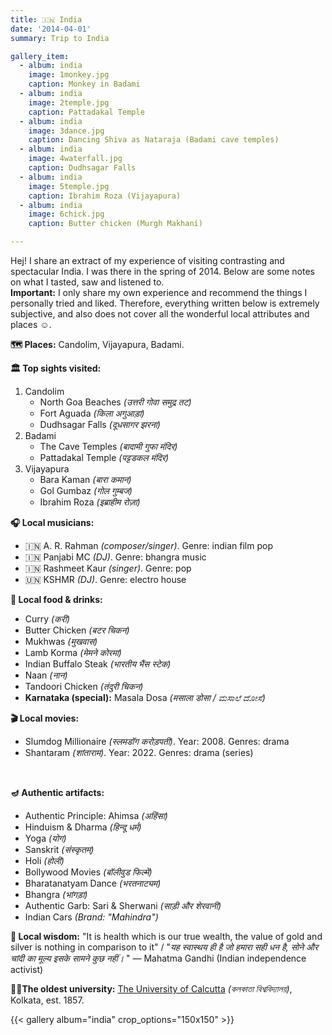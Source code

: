```yaml
---
title: 🇮🇳 India
date: '2014-04-01'
summary: Trip to India

gallery_item:
  - album: india
    image: 1monkey.jpg
    caption: Monkey in Badami
  - album: india
    image: 2temple.jpg
    caption: Pattadakal Temple
  - album: india
    image: 3dance.jpg
    caption: Dancing Shiva as Nataraja (Badami cave temples)
  - album: india
    image: 4waterfall.jpg
    caption: Dudhsagar Falls
  - album: india
    image: 5temple.jpg
    caption: Ibrahim Roza (Vijayapura)
  - album: india
    image: 6chick.jpg
    caption: Butter chicken (Murgh Makhani)

---
```

Hej! I share an extract of my experience of visiting contrasting and spectacular India. I was there in the spring of 2014. Below are some notes on what I tasted, saw and listened to.<br>
<b>Important:</b> I only share my own experience and recommend the things I personally tried and liked. Therefore, everything written below is extremely subjective, and also does not cover all the wonderful local attributes and places ☺️.

<b>🗺 Places:</b> Candolim, Vijayapura, Badami.<br>

<b>🏛 Top sights visited: </b>
1. Candolim
    - North Goa Beaches <i>(उत्तरी गोवा समुद्र तट)</i>
    - Fort Aguada <i>(किला अगुआड़ा)</i>
    - Dudhsagar Falls <i>(दूधसागर झरना)</i>
2. Badami
    - The Cave Temples <i>(बादामी गुफा मंदिर)</i>
    - Pattadakal Temple <i>(पट्टडकल मंदिर)</i>
3. Vijayapura
    - Bara Kaman <i>(बारा कमान)</i>
    - Gol Gumbaz <i>(गोल गुम्बज)</i>
    - Ibrahim Roza <i>(इब्राहीम रोज़ा)</i>


<b>🎧 Local musicians: </b>
- 🇮🇳 A. R. Rahman <i>(composer/singer)</i>. Genre: indian film pop
- 🇮🇳 Panjabi MC <i>(DJ)</i>. Genre: bhangra music
- 🇮🇳 Rashmeet Kaur <i>(singer)</i>. Genre: pop
- 🇺🇳 KSHMR <i>(DJ)</i>. Genre: electro house


<b>🥘 Local food & drinks: </b>
- Curry <i>(करी)</i>
- Butter Chicken <i>(बटर चिकन)</i>
- Mukhwas <i>(मुखवास)</i>
- Lamb Korma <i>(मेमने कोरमा)</i>
- Indian Buffalo Steak <i>(भारतीय भैंस स्टेक)</i>
- Naan <i>(नान)</i>
- Tandoori Chicken <i>(तंदुरी चिकन)</i>
- <b>Karnataka (special):</b> Masala Dosa <i>(मसाला डोसा / ಮಸಾಲೆ ದೋಸೆ)</i>


<b>🎬 Local movies:</b>
- Slumdog Millionaire <i>(स्लमडॉग करोड़पती)</i>. Year: 2008. Genres: drama
- Shantaram <i>(शांताराम)</i>. Year: 2022. Genres: drama (series)
<br>


<b>🪔 Authentic artifacts:</b>
- Authentic Principle: Ahimsa <i>(अहिंसा)</i>
- Hinduism & Dharma <i>(हिन्दू धर्म)</i>
- Yoga <i>(योग)</i>
- Sanskrit <i>(संस्कृतम्)</i>
- Holi <i>(होली)</i>
- Bollywood Movies <i>(बॉलीवुड फिल्में)</i>
- Bharatanatyam Dance <i>(भरतनाट्यम)</i>
- Bhangra <i>(भांगड़ा)</i>
- Authentic Garb: Sari & Sherwani <i>(साड़ी और शेरवानी)</i>
- Indian Cars <i>(Brand: "Mahindra")</i>


<b>🦉 Local wisdom:</b> "It is health which is our true wealth, the value of gold and silver is nothing in comparison to it" / "<i>यह स्वास्थय ही है जो हमारा सही धन है, सोने और चांदी का मूल्य इसके सामने कुछ नहीं।
</i>" — Mahatma Gandhi (Indian independence activist)


<b>👨‍🎓The oldest university:</b> <a href = "https://www.caluniv.ac.in/" target="_blank">The University of Calcutta</a> <i>(কলকাতা বিশ্ববিদ্যালয়)</i>, Kolkata, est. 1857. 


{{< gallery album="india" crop_options="150x150" >}}
   

